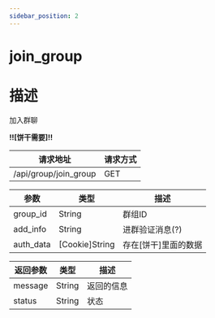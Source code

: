 ```yaml
---
sidebar_position: 2
---
```

# join_group
# 描述
加入群聊

**!!\[饼干需要\]!!**

| 请求地址 | 请求方式 |
| --- | --- |
| /api/group/join_group | GET |


|参数|类型|描述|
|---|---|---|
|group_id|String|群组ID|
|add_info|String|进群验证消息(?)|
|auth_data|\[Cookie\]String|存在\[饼干\]里面的数据|

|返回参数|类型|描述|
|---|---|---|
|message|String|返回的信息|
|status|String|状态|
